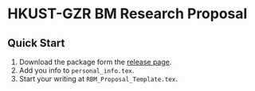 # HKUST-GZR BM Research Proposal

## Quick Start

1. Download the package form the [release page](https://github.com/Tonanguyxiro/HKUST-GZ_RBM_Research_Proposal/releases/tag/release).
2. Add you info to `personal_info.tex`.
3. Start your writing at `RBM_Proposal_Template.tex`.



 
